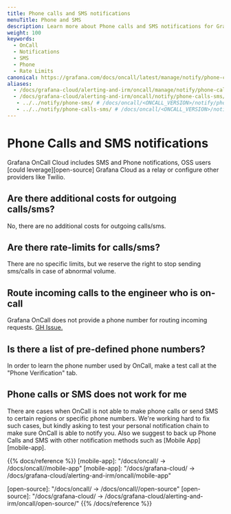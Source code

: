 ```yaml
---
title: Phone calls and SMS notifications
menuTitle: Phone and SMS
description: Learn more about Phone calls and SMS notifications for Grafana OnCall.
weight: 100
keywords:
  - OnCall
  - Notifications
  - SMS
  - Phone
  - Rate Limits
canonical: https://grafana.com/docs/oncall/latest/manage/notify/phone-calls-sms/
aliases:
  - /docs/grafana-cloud/alerting-and-irm/oncall/manage/notify/phone-calls-sms/
  - /docs/grafana-cloud/alerting-and-irm/oncall/notify/phone-calls-sms/
   - ../../notify/phone-sms/ # /docs/oncall/<ONCALL_VERSION>/notify/phone-sms/
   - ../../notify/phone-calls-sms/ # /docs/oncall/<ONCALL_VERSION>/notify/phone-calls-sms/
---
```


# Phone Calls and SMS notifications

Grafana OnCall Cloud includes SMS and Phone notifications, OSS users [could leverage][open-source] Grafana Cloud as a relay or
configure other providers like Twilio.

## Are there additional costs for outgoing calls/sms?

No, there are no additional costs for outgoing calls/sms.

## Are there rate-limits for calls/sms?

There are no specific limits, but we reserve the right to stop sending sms/calls in case of abnormal volume.

## Route incoming calls to the engineer who is on-call

Grafana OnCall does not provide a phone number for routing incoming requests. [GH Issue.](https://github.com/grafana/oncall/issues/1459)

## Is there a list of pre-defined phone numbers?

In order to learn the phone number used by OnCall, make a test call at the "Phone Verification" tab.

## Phone calls or SMS does not work for me

There are cases when OnCall is not able to make phone calls or send SMS to certain regions or specific phone numbers.
We're working hard to fix such cases, but kindly asking to test your personal notification chain to make sure OnCall
is able to notify you. Also we suggest to back up Phone Calls and SMS with other notification methods such as
[Mobile App][mobile-app].

{{% docs/reference %}}
[mobile-app]: "/docs/oncall/ -> /docs/oncall/<ONCALL VERSION>/mobile-app"
[mobile-app]: "/docs/grafana-cloud/ -> /docs/grafana-cloud/alerting-and-irm/oncall/mobile-app"

[open-source]: "/docs/oncall/ -> /docs/oncall/<ONCALL VERSION>/open-source"
[open-source]: "/docs/grafana-cloud/ -> /docs/grafana-cloud/alerting-and-irm/oncall/open-source/"
{{% /docs/reference %}}
